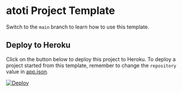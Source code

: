 # atoti Project Template

Switch to the `main` branch to learn how to use this template.

## Deploy to Heroku

Click on the button below to deploy this project to Heroku.
To deploy a project started from this template, remember to change the `repository` value in [app.json](app.json).

[![Deploy](https://www.herokucdn.com/deploy/button.svg)](https://heroku.com/deploy)
